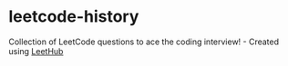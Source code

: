 # leetcode-history
Collection of LeetCode questions to ace the coding interview! - Created using [LeetHub](https://github.com/QasimWani/LeetHub)
